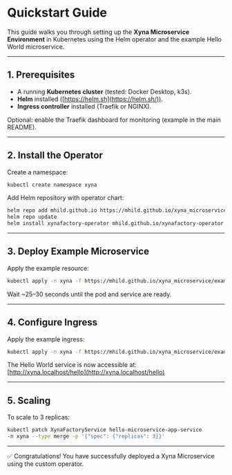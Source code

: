 
# Quickstart Guide

This guide walks you through setting up the **Xyna Microservice Environment** in Kubernetes using the Helm operator and the example Hello World microservice.

---

## 1. Prerequisites

- A running **Kubernetes cluster** (tested: Docker Desktop, k3s).  
- **Helm** installed ([https://helm.sh](https://helm.sh/)).  
- **Ingress controller** installed (Traefik or NGINX).  

Optional: enable the Traefik dashboard for monitoring (example in the main README).

---

## 2. Install the Operator

Create a namespace:

```bash
kubectl create namespace xyna
```

Add Helm repository with operator chart:

```bash
helm repo add mhild.github.io https://mhild.github.io/xyna_microservice/helm_repository/
helm repo update
helm install xynafactory-operator mhild.github.io/xynafactory-operator --version 0.1.2 -n xyna
````


---

## 3. Deploy Example Microservice

Apply the example resource:

```bash
kubectl apply -n xyna -f https://mhild.github.io/xyna_microservice/example_microservice/hello_microservice.yaml
````

Wait ~25–30 seconds until the pod and service are ready.

---

## 4. Configure Ingress

Apply the example ingress:

```bash
kubectl apply -n xyna -f https://mhild.github.io/xyna_microservice/example_microservice/microservice-ingress.yaml
````


The Hello World service is now accessible at:  
[http://xyna.localhost/hello](http://xyna.localhost/hello)

---

## 5. Scaling

To scale to 3 replicas:

```bash
kubectl patch XynaFactoryService hello-microservice-app-service
-n xyna --type merge -p '{"spec": {"replicas": 3}}'
````


---

✅ Congratulations! You have successfully deployed a Xyna Microservice using the custom operator.
